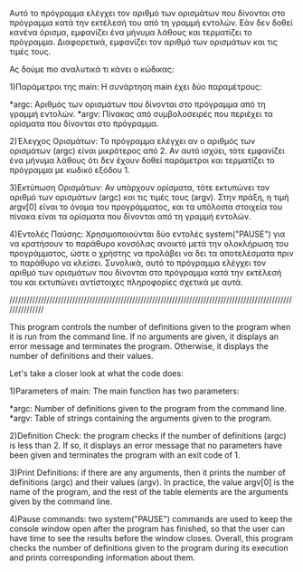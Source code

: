 Αυτό το πρόγραμμα ελέγχει τον αριθμό των ορισμάτων που δίνονται στο πρόγραμμα κατά την εκτέλεσή του από τη γραμμή εντολών. Εάν δεν δοθεί κανένα όρισμα, εμφανίζει ένα μήνυμα λάθους και τερματίζει το πρόγραμμα. Διαφορετικά, εμφανίζει τον αριθμό των ορισμάτων και τις τιμές τους.

Ας δούμε πιο αναλυτικά τι κάνει ο κώδικας:

1)Παράμετροι της main: Η συνάρτηση main έχει δύο παραμέτρους:
  
  *argc: Αριθμός των ορισμάτων που δίνονται στο πρόγραμμα από τη γραμμή εντολών.
  *argv: Πίνακας από συμβολοσειρές που περιέχει τα ορίσματα που δίνονται στο πρόγραμμα.

2)Έλεγχος Ορισμάτων: Το πρόγραμμα ελέγχει αν ο αριθμός των ορισμάτων (argc) είναι μικρότερος από 2. Αν αυτό ισχύει, τότε εμφανίζει ένα μήνυμα λάθους ότι δεν έχουν δοθεί παράμετροι και τερματίζει το πρόγραμμα με κωδικό εξόδου 1.

3)Εκτύπωση Ορισμάτων: Αν υπάρχουν ορίσματα, τότε εκτυπώνει τον αριθμό των ορισμάτων (argc) και τις τιμές τους (argv). Στην πράξη, η τιμή argv[0] είναι το όνομα του προγράμματος, και τα υπόλοιπα στοιχεία του πίνακα είναι τα ορίσματα που δίνονται από τη γραμμή εντολών.

4)Εντολές Παύσης: Χρησιμοποιούνται δύο εντολές system("PAUSE") για να κρατήσουν το παράθυρο κονσόλας ανοικτό μετά την ολοκλήρωση του προγράμματος, ώστε ο χρήστης να προλάβει να δει τα αποτελέσματα πριν το παράθυρο να κλείσει.
Συνολικά, αυτό το πρόγραμμα ελέγχει τον αριθμό των ορισμάτων που δίνονται στο πρόγραμμα κατά την εκτέλεσή του και εκτυπώνει αντίστοιχες πληροφορίες σχετικά με αυτά.

///////////////////////////////////////////////////////////////////////////////////////////////////////////////

This program controls the number of definitions given to the program when it is run from the command line. If no arguments are given, it displays an error message and terminates the program. Otherwise, it displays the number of definitions and their values.

Let's take a closer look at what the code does:

1)Parameters of main: The main function has two parameters:
  
  *argc: Number of definitions given to the program from the command line.
  *argv: Table of strings containing the arguments given to the program.

2)Definition Check: the program checks if the number of definitions (argc) is less than 2. If so, it displays an error message that no parameters have been given and terminates the program with an exit code of 1.

3)Print Definitions: if there are any arguments, then it prints the number of definitions (argc) and their values (argv). In practice, the value argv[0] is the name of the program, and the rest of the table elements are the arguments given by the command line.

4)Pause commands: two system("PAUSE") commands are used to keep the console window open after the program has finished, so that the user can have time to see the results before the window closes.
Overall, this program checks the number of definitions given to the program during its execution and prints corresponding information about them.

